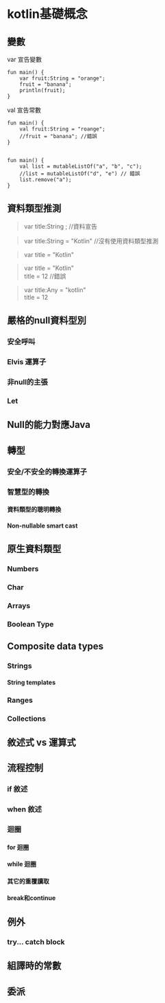 # kotlin基礎概念
## 變數
var 宣告變數

``` 
fun main() {
    var fruit:String = "orange";
    fruit = "banana";
    println(fruit);
}
``` 

val 宣告常數

```
fun main() {
    val fruit:String = "roange";
    //fruit = "banana"; //錯誤
}


fun main() {
    val list = mutableListOf("a", "b", "c");
    //list = mutableListOf("d", "e") // 錯誤
    list.remove("a");
}
```





## 資料類型推測
> var title:String ; //資料宣告 
  
> var title:String = "Kotlin" //沒有使用資料類型推測 
 
> var title = "Kotlin"

> var title = "Kotlin"  
>  title = 12 //錯誤

> var title:Any = "kotlin"  
> title = 12

## 嚴格的null資料型別
### 安全呼叫
### Elvis 運算子
### 非null的主張
### Let

## Null的能力對應Java

## 轉型
### 安全/不安全的轉換運算子
### 智慧型的轉換
#### 資料類型的聰明轉換
#### Non-nullable smart cast

## 原生資料類型
### Numbers
### Char
### Arrays
### Boolean Type

## Composite data types
### Strings
#### String templates

### Ranges
### Collections

## 敘述式 vs 運算式

## 流程控制
### if 敘述
### when 敘述
### 迴圈
#### for 迴圈
#### while 迴圈
#### 其它的重覆讀取
#### break和continue

## 例外
### try... catch block

## 組譯時的常數
## 委派


